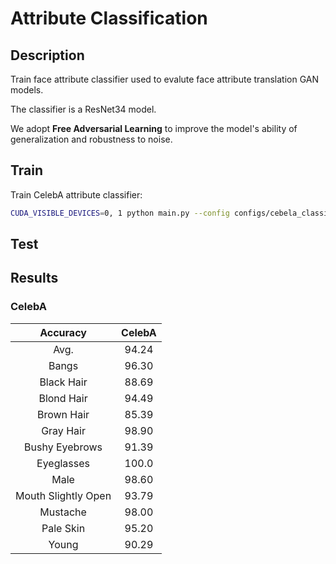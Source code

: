 # Attribute Classification

## Description
Train face attribute classifier used to evalute face attribute translation GAN models.

The classifier is a ResNet34 model.

We adopt **Free Adversarial Learning** to improve the model's ability of generalization and robustness to noise.

## Train

Train CelebA attribute classifier:
```bash
CUDA_VISIBLE_DEVICES=0, 1 python main.py --config configs/cebela_classification_train.yaml
```


## Test


## Results


### CelebA

| Accuracy | CelebA |
|:---------------------:|:--------:|
| Avg. | 94.24 |
| Bangs | 96.30 |
| Black Hair | 88.69 |
| Blond Hair | 94.49 |
| Brown Hair | 85.39 |
| Gray Hair | 98.90 |
| Bushy Eyebrows | 91.39 |
| Eyeglasses | 100.0 |
| Male | 98.60 |
| Mouth Slightly Open | 93.79 |
| Mustache | 98.00 |
| Pale Skin | 95.20 |
| Young | 90.29 |
